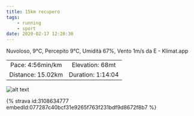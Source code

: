 ```yaml
---
title: 15km recupero
tags:
	- running
	- sport
date: 2020-02-17 12:20:30
---
```

Nuvoloso, 9°C, Percepito 9°C, Umidità 67%, Vento 1m/s da E - Klimat.app

| | |
| :-: | :-: |
| Pace: 4:56min/km | Elevation: 68mt |
| Distance: 15.02km | Duration: 1:14:04 |



![alt text](/images/2020/20200217-activity-map.png "map")


{% strava id:3108634777 embedId:077287c40bcf31e9265f763f231bdf9d8672f8b7 %}